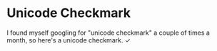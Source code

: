 Unicode Checkmark
=================

I found myself googling for "unicode checkmark" a couple of times a month, so
here's a unicode checkmark. ✓
